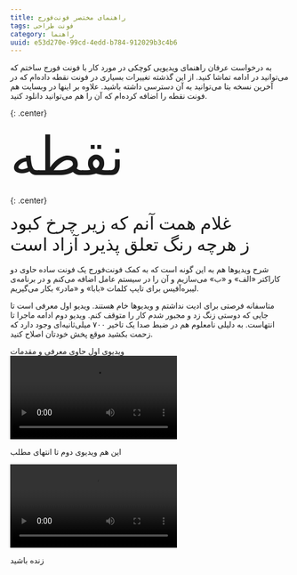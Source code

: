 ```yaml
---
title: راهنمای مختصر فونت‌فورج
tags: فونت طراحی
category: راهنما
uuid: e53d270e-99cd-4edd-b784-912029b3c4b6
---
```

به درخواست عرفان راهنمای ویدیویی کوچکی در مورد کار با فونت فورج ساختم که می‌توانید در ادامه تماشا کنید. از این گذشته تغییرات بسیاری در فونت نقطه داده‌ام که در آخرین نسخه بتا می‌توانید به آن دسترسی داشته باشید. علاوه بر اینها در وبسایت هم فونت نقطه را اضافه کرده‌ام که آن را هم می‌توانید دانلود کنید.

{: .center}
<div style="font-family: noqte;font-size: 96px;">
نقطه
</div>

{: .center}
<div style="font-family: noqte;font-size: 32px;">
غلام همت آنم که زیر چرخ کبود
<br>
ز هرچه رنگ تعلق پذیرد آزاد است
</div>
<br>
شرح ویدیوها هم به این گونه است که به کمک فونت‌فورج یک فونت ساده حاوی دو کاراکتر «الف» و «ب» می‌سازیم و آن را در سیستم عامل اضافه می‌کنم و در برنامه‌ی لیبره‌آفیس برای تایپ کلمات «بابا» و «مادر» بکار می‌گیریم.

متاسفانه فرصتی برای ادیت نداشتم و ویدیوها خام هستند. ویدیو اول معرفی است تا جایی که دوستی زنگ زد و مجبور شدم کار را متوقف کنم. ویدیو دوم ادامه ماجرا تا انتهاست. به دلیلی نامعلوم هم در ضبط صدا یک تاخیر ۷۰۰ میلی‌ثانیه‌ای وجود دارد که زحمت بکشید موقع پخش خودتان اصلاح کنید.

ویدیوی اول حاوی معرفی و مقدمات
<video controls>
  <source src="https://mehdix.org/~mx/fontforge/2022-04-10-fontforge-p1.mp4" type="video/mp4">
Your browser does not support the video tag.
</video>

این هم ویدیوی دوم تا انتهای مطلب

<video controls>
  <source src="https://mehdix.org/~mx/fontforge/2022-04-10-fontforge-p2.mp4" type="video/mp4">
Your browser does not support the video tag.
</video>

زنده باشید
